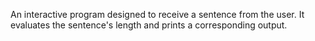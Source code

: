 An interactive program designed to receive a sentence from the user.   It evaluates the sentence's length and prints a corresponding output.
